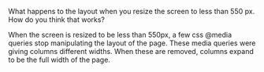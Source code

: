 What happens to the layout when you resize the screen to less than 550 px. How do you think that works?

When the screen is resized to be less than 550px, a few css @media queries stop manipulating the layout of the page. These media queries were giving columns different widths. When these are removed, columns expand to be the full width of the page.